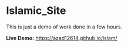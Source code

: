# Islamic_Site

This is just a demo of work done in a few hours.

**Live Demo:** https://azad12614.github.io/islam/
